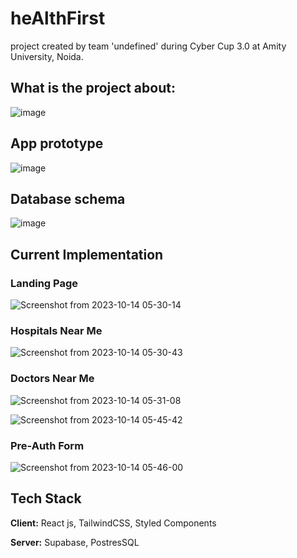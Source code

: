 # heAlthFirst 
project created by team 'undefined' during Cyber Cup 3.0 at Amity University, Noida.
## What is the project about:

![image](https://github.com/Sarlin-7757/hospital-hack/assets/54243183/474056d3-a56a-4ecc-b871-791a1814b631)

## App prototype

![image](https://github.com/Sarlin-7757/hospital-hack/assets/54243183/b710a9f5-7aba-4594-8ee5-f5f232ad47d6)

## Database schema 

![image](https://github.com/Sarlin-7757/hospital-hack/assets/54243183/62ea5dba-3c8b-4b24-baf1-ef7699586e4d)

## Current Implementation

### Landing Page 

![Screenshot from 2023-10-14 05-30-14](https://github.com/Sarlin-7757/hospital-hack/assets/108054534/69a86a40-562d-4d68-8057-530a9558e3ac)

### Hospitals Near Me 

![Screenshot from 2023-10-14 05-30-43](https://github.com/Sarlin-7757/hospital-hack/assets/108054534/6c18d83f-17a6-4b35-a0ec-2dc051ec9832)

### Doctors Near Me 

![Screenshot from 2023-10-14 05-31-08](https://github.com/Sarlin-7757/hospital-hack/assets/108054534/63d2c3ea-c272-4e90-bbaa-c2b3943d8357)


![Screenshot from 2023-10-14 05-45-42](https://github.com/Sarlin-7757/hospital-hack/assets/108054534/4308f35d-ea70-4e3f-841c-31ade292416c)

### Pre-Auth Form


![Screenshot from 2023-10-14 05-46-00](https://github.com/Sarlin-7757/hospital-hack/assets/108054534/03730ad3-f97b-4e94-b45d-2bbc24cb0224)






## Tech Stack

**Client:** React js, TailwindCSS, Styled Components

**Server:** Supabase, PostresSQL

